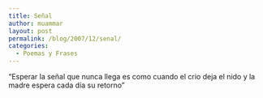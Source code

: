 ```yaml
---
title: Señal
author: muammar
layout: post
permalink: /blog/2007/12/senal/
categories:
  - Poemas y Frases
---
```

&#8220;Esperar la señal que nunca llega es como cuando el crio deja el nido y la madre espera cada día su retorno&#8221;